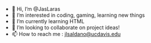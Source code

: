 - 👋 Hi, I’m @JasLaras
- 👀 I’m interested in coding, gaming, learning new things
- 🌱 I’m currently learning HTML 
- 💞️ I’m looking to collaborate on project ideas!
- 📫 How to reach me : jlsaldano@ucdavis.edu
